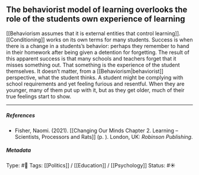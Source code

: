 ## The behaviorist model of learning overlooks the role of the students own experience of learning # 

[[Behaviorism assumes that it is external entities that control learning]]. [[Conditioning]] works on its own terms for many students. Success is when there is a change in a students’s behavior: perhaps they remember to hand in their homework after being given a detention for forgetting. The result of this apparent success is that many schools and teachers forget that it misses something out. That something is the experience of the student themselves. It doesn’t matter, from a [[Behaviorism|behaviorist]] perspective, what the student thinks. A student might be complying with school requirements and yet feeling furious and resentful. When they are younger, many of them put up with it, but as they get older, much of their true feelings start to show.

___

##### References

- Fisher, Naomi. (2021). [[Changing Our Minds Chapter 2. Learning – Scientists, Processors and Rats]] (p. ). London, UK: _Robinson Publishing_.

##### Metadata

Type: #🔴 
Tags: [[Politics]] / [[Education]] / [[Psychology]]
Status: #☀️ 